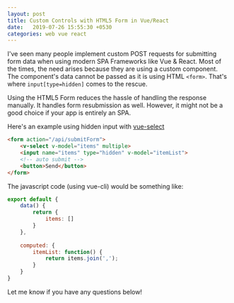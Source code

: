 ```yaml
---
layout: post
title: Custom Controls with HTML5 Form in Vue/React
date:   2019-07-26 15:55:30 +0530
categories: web vue react
---
```


I've seen many people implement custom POST requests for submitting form data when using modern SPA Frameworks like Vue & React. Most of the times, the need arises because they are using a custom component. The component's data cannot be passed as it is using HTML `<form>`. That's where `input[type=hidden]` comes to the rescue. 

Using the HTML5 Form reduces the hassle of handling the response manually. It handles form resubmission as well. However, it might not be a good choice if your app is entirely an SPA.

Here's an example using hidden input with [vue-select](https://vue-select.org/)

```html
<form action="/api/submitForm">
	<v-select v-model="items" multiple>
	<input name="items" type="hidden" v-model="itemList">
	<!-- auto submit -->
	<button>Send</button>
</form>
```

The javascript code (using vue-cli) would be something like:

```javascript
export default {
	data() {
		return {
			items: []
		}
	},
	
	computed: {
		itemList: function() {
			return items.join(',');
		}
	}
}
```
Let me know if you have any questions below!
